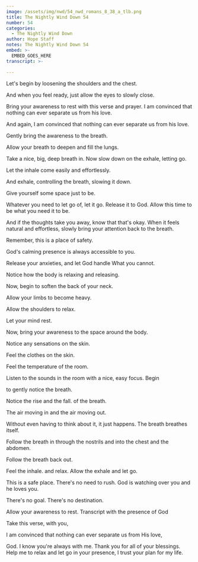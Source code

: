 ```yaml
---
image: /assets/img/nwd/54_nwd_romans_8_38_a_tlb.png
title: The Nightly Wind Down 54
number: 54
categories:
  - The Nightly Wind Down
author: Hope Staff
notes: The Nightly Wind Down 54
embed: >-
  EMBED_GOES_HERE
transcript: >-
  
---
```

Let's begin by loosening the shoulders and the chest.

And when you feel ready, just allow the eyes to slowly close.

Bring your awareness to rest with this verse and prayer. I am convinced that nothing can ever separate us from his love.

And again, I am convinced that nothing can ever separate us from his love.

Gently bring the awareness to the breath.

Allow your breath to deepen and fill the lungs.

Take a nice, big, deep breath in. Now slow down on the exhale, letting go.

Let the inhale come easily and effortlessly.

And exhale, controlling the breath, slowing it down.

Give yourself some space just to be.

Whatever you need to let go of, let it go. Release it to God. Allow this time to be what you need it to be.

And if the thoughts take you away, know that that's okay. When it feels natural and effortless, slowly bring your attention back to the breath.

Remember, this is a place of safety.

God's calming presence is always accessible to you.

Release your anxieties, and let God handle What you cannot.

Notice how the body is relaxing and releasing.

Now, begin to soften the back of your neck.

Allow your limbs to become heavy.

Allow the shoulders to relax.

Let your mind rest.

Now, bring your awareness to the space around the body.

Notice any sensations on the skin.

Feel the clothes on the skin.

Feel the temperature of the room.

Listen to the sounds in the room with a nice, easy focus. Begin

to gently notice the breath.

Notice the rise and the fall. of the breath.

The air moving in and the air moving out.

Without even having to think about it, it just happens. The breath breathes itself.

Follow the breath in through the nostrils and into the chest and the abdomen.

Follow the breath back out.

Feel the inhale. and relax. Allow the exhale and let go.

This is a safe place. There's no need to rush. God is watching over you and he loves you.

There's no goal. There's no destination.

Allow your awareness to rest. Transcript with the presence of God

Take this verse, with you,

I am convinced that nothing can ever separate us from His love,

God. I know you're always with me. Thank you for all of your blessings. Help me to relax and let go in your presence, I trust your plan for my life.

